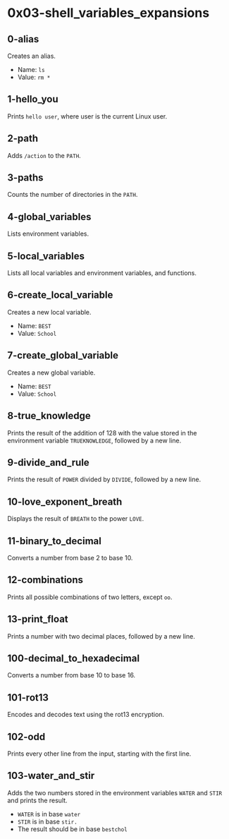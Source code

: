 # 0x03-shell_variables_expansions
## 0-alias 
Creates an alias.
-   Name:  `ls`
-   Value:  `rm *`
## 1-hello_you
Prints `hello user`, where user is the current Linux user.
## 2-path
Adds `/action` to the `PATH`.
## 3-paths
Counts the number of directories in the `PATH`.
## 4-global_variables
Lists environment variables. 
## 5-local_variables 
Lists all local variables and environment variables, and functions.
## 6-create_local_variable
Creates a new local variable.
-   Name:  `BEST`
-   Value:  `School`
## 7-create_global_variable
Creates a new global variable.
-   Name:  `BEST`
-   Value:  `School`
## 8-true_knowledge
Prints the result of the addition of 128 with the value stored in the environment variable `TRUEKNOWLEDGE`, followed by a new line.
## 9-divide_and_rule
Prints the result of `POWER` divided by `DIVIDE`, followed by a new line.
## 10-love_exponent_breath 
Displays the result of `BREATH` to the power `LOVE`.
## 11-binary_to_decimal
Converts a number from base 2 to base 10.
## 12-combinations
Prints all possible combinations of two letters, except `oo`.
## 13-print_float
Prints a number with two decimal places, followed by a new line.
## 100-decimal_to_hexadecimal
Converts a number from base 10 to base 16.
## 101-rot13
Encodes and decodes text using the rot13 encryption.
## 102-odd
Prints every other line from the input, starting with the first line.
## 103-water_and_stir
Adds the two numbers stored in the environment variables  `WATER`  and  `STIR`  and prints the result.
-   `WATER`  is in base  `water`
-   `STIR`  is in base  `stir.`
-   The result should be in base  `bestchol`
